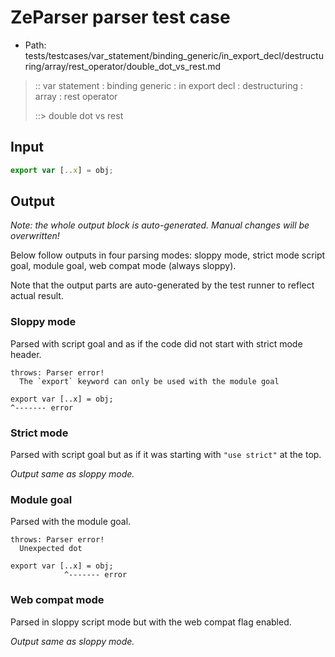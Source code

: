# ZeParser parser test case

- Path: tests/testcases/var_statement/binding_generic/in_export_decl/destructuring/array/rest_operator/double_dot_vs_rest.md

> :: var statement : binding generic : in export decl : destructuring : array : rest operator
>
> ::> double dot vs rest

## Input


`````js
export var [..x] = obj;
`````

## Output

_Note: the whole output block is auto-generated. Manual changes will be overwritten!_

Below follow outputs in four parsing modes: sloppy mode, strict mode script goal, module goal, web compat mode (always sloppy).

Note that the output parts are auto-generated by the test runner to reflect actual result.

### Sloppy mode

Parsed with script goal and as if the code did not start with strict mode header.

`````
throws: Parser error!
  The `export` keyword can only be used with the module goal

export var [..x] = obj;
^------- error
`````

### Strict mode

Parsed with script goal but as if it was starting with `"use strict"` at the top.

_Output same as sloppy mode._

### Module goal

Parsed with the module goal.

`````
throws: Parser error!
  Unexpected dot

export var [..x] = obj;
            ^------- error
`````


### Web compat mode

Parsed in sloppy script mode but with the web compat flag enabled.

_Output same as sloppy mode._
